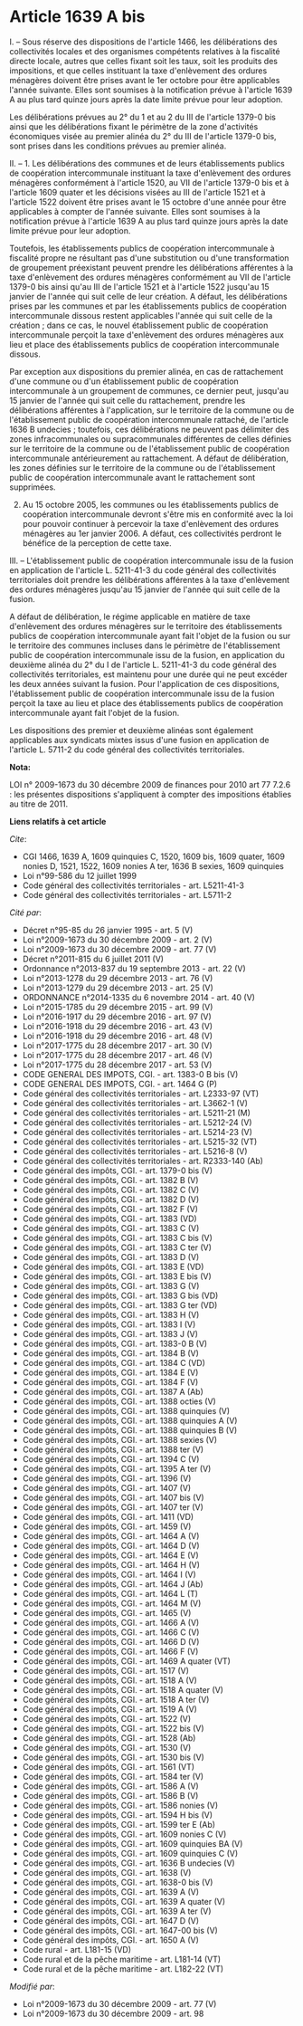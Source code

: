 # Article 1639 A bis

I. – Sous réserve des dispositions de l'article 1466, les délibérations des collectivités locales et des organismes
compétents relatives à la fiscalité directe locale, autres que celles fixant soit les taux, soit les produits des
impositions, et que celles instituant la taxe d'enlèvement des ordures ménagères doivent être prises avant le 1er octobre
pour être applicables l'année suivante. Elles sont soumises à la notification prévue à l'article 1639 A au plus tard quinze
jours après la date limite prévue pour leur adoption.

Les délibérations prévues au 2° du 1 et au 2 du III de l'article 1379-0 bis ainsi que les délibérations fixant le périmètre
de la zone d'activités économiques visée au premier alinéa du 2° du III de l'article 1379-0 bis, sont prises dans les
conditions prévues au premier alinéa.

II. – 1. Les délibérations des communes et de leurs établissements publics de coopération intercommunale instituant la taxe
d'enlèvement des ordures ménagères conformément à l'article 1520, au VII de l'article 1379-0 bis et à l'article 1609 quater
et les décisions visées au III de l'article 1521 et à l'article 1522 doivent être prises avant le 15 octobre d'une année pour
être applicables à compter de l'année suivante. Elles sont soumises à la notification prévue à l'article 1639 A au plus tard
quinze jours après la date limite prévue pour leur adoption.

Toutefois, les établissements publics de coopération intercommunale à fiscalité propre ne résultant pas d'une substitution ou
d'une transformation de groupement préexistant peuvent prendre les délibérations afférentes à la taxe d'enlèvement des
ordures ménagères conformément au VII de l'article 1379-0 bis ainsi qu'au III de l'article 1521 et à l'article 1522 jusqu'au
15 janvier de l'année qui suit celle de leur création. A défaut, les délibérations prises par les communes et par les
établissements publics de coopération intercommunale dissous restent applicables l'année qui suit celle de la création ; dans
ce cas, le nouvel établissement public de coopération intercommunale perçoit la taxe d'enlèvement des ordures ménagères aux
lieu et place des établissements publics de coopération intercommunale dissous.

Par exception aux dispositions du premier alinéa, en cas de rattachement d'une commune ou d'un établissement public de
coopération intercommunale à un groupement de communes, ce dernier peut, jusqu'au 15 janvier de l'année qui suit celle du
rattachement, prendre les délibérations afférentes à l'application, sur le territoire de la commune ou de l'établissement
public de coopération intercommunale rattaché, de l'article 1636 B undecies ; toutefois, ces délibérations ne peuvent pas
délimiter des zones infracommunales ou supracommunales différentes de celles définies sur le territoire de la commune ou de
l'établissement public de coopération intercommunale antérieurement au rattachement. A défaut de délibération, les zones
définies sur le territoire de la commune ou de l'établissement public de coopération intercommunale avant le rattachement
sont supprimées.

2. Au 15 octobre 2005, les communes ou les établissements publics de coopération intercommunale devront s'être mis en
conformité avec la loi pour pouvoir continuer à percevoir la taxe d'enlèvement des ordures ménagères au 1er janvier 2006. A
défaut, ces collectivités perdront le bénéfice de la perception de cette taxe.

III. – L'établissement public de coopération intercommunale issu de la fusion en application de l'article L. 5211-41-3 du
code général des collectivités territoriales doit prendre les délibérations afférentes à la taxe d'enlèvement des ordures
ménagères jusqu'au 15 janvier de l'année qui suit celle de la fusion.

A défaut de délibération, le régime applicable en matière de taxe d'enlèvement des ordures ménagères sur le territoire des
établissements publics de coopération intercommunale ayant fait l'objet de la fusion ou sur le territoire des communes
incluses dans le périmètre de l'établissement public de coopération intercommunale issu de la fusion, en application du
deuxième alinéa du 2° du I de l'article L. 5211-41-3 du code général des collectivités territoriales, est maintenu pour une
durée qui ne peut excéder les deux années suivant la fusion. Pour l'application de ces dispositions, l'établissement public
de coopération intercommunale issu de la fusion perçoit la taxe au lieu et place des établissements publics de coopération
intercommunale ayant fait l'objet de la fusion.

Les dispositions des premier et deuxième alinéas sont également applicables aux syndicats mixtes issus d'une fusion en
application de l'article L. 5711-2 du code général des collectivités territoriales.

**Nota:**

LOI n° 2009-1673 du 30 décembre 2009 de finances pour 2010 art 77 7.2.6  : les présentes dispositions s'appliquent à compter
des impositions établies au titre de 2011.

**Liens relatifs à cet article**

_Cite_:

  - CGI 1466, 1639 A, 1609 quinquies C, 1520, 1609 bis, 1609 quater, 1609 nonies D, 1521, 1522, 1609 nonies A ter, 1636 B sexies, 1609 quinquies
  - Loi n°99-586 du 12 juillet 1999
  - Code général des collectivités territoriales - art. L5211-41-3
  - Code général des collectivités territoriales - art. L5711-2

_Cité par_:

  - Décret n°95-85 du 26 janvier 1995 - art. 5 (V)
  - Loi n°2009-1673 du 30 décembre 2009 - art. 2 (V)
  - Loi n°2009-1673 du 30 décembre 2009 - art. 77 (V)
  - Décret n°2011-815 du 6 juillet 2011 (V)
  - Ordonnance n°2013-837 du 19 septembre 2013 - art. 22 (V)
  - Loi n°2013-1278 du 29 décembre 2013 - art. 76 (V)
  - Loi n°2013-1279 du 29 décembre 2013 - art. 25 (V)
  - ORDONNANCE n°2014-1335 du 6 novembre 2014 - art. 40 (V)
  - Loi n°2015-1785 du 29 décembre 2015 - art. 99 (V)
  - Loi n°2016-1917 du 29 décembre 2016 - art. 97 (V)
  - Loi n°2016-1918 du 29 décembre 2016 - art. 43 (V)
  - Loi n°2016-1918 du 29 décembre 2016 - art. 48 (V)
  - Loi n°2017-1775 du 28 décembre 2017 - art. 30 (V)
  - Loi n°2017-1775 du 28 décembre 2017 - art. 46 (V)
  - Loi n°2017-1775 du 28 décembre 2017 - art. 53 (V)
  - CODE GENERAL DES IMPOTS, CGI. - art. 1383-0 B bis (V)
  - CODE GENERAL DES IMPOTS, CGI. - art. 1464 G (P)
  - Code général des collectivités territoriales - art. L2333-97 (VT)
  - Code général des collectivités territoriales - art. L3662-1 (V)
  - Code général des collectivités territoriales - art. L5211-21 (M)
  - Code général des collectivités territoriales - art. L5212-24 (V)
  - Code général des collectivités territoriales - art. L5214-23 (V)
  - Code général des collectivités territoriales - art. L5215-32 (VT)
  - Code général des collectivités territoriales - art. L5216-8 (V)
  - Code général des collectivités territoriales - art. R2333-140 (Ab)
  - Code général des impôts, CGI. - art. 1379-0 bis (V)
  - Code général des impôts, CGI. - art. 1382 B (V)
  - Code général des impôts, CGI. - art. 1382 C (V)
  - Code général des impôts, CGI. - art. 1382 D (V)
  - Code général des impôts, CGI. - art. 1382 F (V)
  - Code général des impôts, CGI. - art. 1383 (VD)
  - Code général des impôts, CGI. - art. 1383 C (V)
  - Code général des impôts, CGI. - art. 1383 C bis (V)
  - Code général des impôts, CGI. - art. 1383 C ter (V)
  - Code général des impôts, CGI. - art. 1383 D (V)
  - Code général des impôts, CGI. - art. 1383 E (VD)
  - Code général des impôts, CGI. - art. 1383 E bis (V)
  - Code général des impôts, CGI. - art. 1383 G (V)
  - Code général des impôts, CGI. - art. 1383 G bis (VD)
  - Code général des impôts, CGI. - art. 1383 G ter (VD)
  - Code général des impôts, CGI. - art. 1383 H (V)
  - Code général des impôts, CGI. - art. 1383 I (V)
  - Code général des impôts, CGI. - art. 1383 J (V)
  - Code général des impôts, CGI. - art. 1383-0 B (V)
  - Code général des impôts, CGI. - art. 1384 B (V)
  - Code général des impôts, CGI. - art. 1384 C (VD)
  - Code général des impôts, CGI. - art. 1384 E (V)
  - Code général des impôts, CGI. - art. 1384 F (V)
  - Code général des impôts, CGI. - art. 1387 A (Ab)
  - Code général des impôts, CGI. - art. 1388 octies (V)
  - Code général des impôts, CGI. - art. 1388 quinquies (V)
  - Code général des impôts, CGI. - art. 1388 quinquies A (V)
  - Code général des impôts, CGI. - art. 1388 quinquies B (V)
  - Code général des impôts, CGI. - art. 1388 sexies (V)
  - Code général des impôts, CGI. - art. 1388 ter (V)
  - Code général des impôts, CGI. - art. 1394 C (V)
  - Code général des impôts, CGI. - art. 1395 A ter (V)
  - Code général des impôts, CGI. - art. 1396 (V)
  - Code général des impôts, CGI. - art. 1407 (V)
  - Code général des impôts, CGI. - art. 1407 bis (V)
  - Code général des impôts, CGI. - art. 1407 ter (V)
  - Code général des impôts, CGI. - art. 1411 (VD)
  - Code général des impôts, CGI. - art. 1459 (V)
  - Code général des impôts, CGI. - art. 1464 A (V)
  - Code général des impôts, CGI. - art. 1464 D (V)
  - Code général des impôts, CGI. - art. 1464 E (V)
  - Code général des impôts, CGI. - art. 1464 H (V)
  - Code général des impôts, CGI. - art. 1464 I (V)
  - Code général des impôts, CGI. - art. 1464 J (Ab)
  - Code général des impôts, CGI. - art. 1464 L (T)
  - Code général des impôts, CGI. - art. 1464 M (V)
  - Code général des impôts, CGI. - art. 1465 (V)
  - Code général des impôts, CGI. - art. 1466 A (V)
  - Code général des impôts, CGI. - art. 1466 C (V)
  - Code général des impôts, CGI. - art. 1466 D (V)
  - Code général des impôts, CGI. - art. 1466 F (V)
  - Code général des impôts, CGI. - art. 1469 A quater (VT)
  - Code général des impôts, CGI. - art. 1517 (V)
  - Code général des impôts, CGI. - art. 1518 A (V)
  - Code général des impôts, CGI. - art. 1518 A quater (V)
  - Code général des impôts, CGI. - art. 1518 A ter (V)
  - Code général des impôts, CGI. - art. 1519 A (V)
  - Code général des impôts, CGI. - art. 1522 (V)
  - Code général des impôts, CGI. - art. 1522 bis (V)
  - Code général des impôts, CGI. - art. 1528 (Ab)
  - Code général des impôts, CGI. - art. 1530 (V)
  - Code général des impôts, CGI. - art. 1530 bis (V)
  - Code général des impôts, CGI. - art. 1561 (VT)
  - Code général des impôts, CGI. - art. 1584 ter (V)
  - Code général des impôts, CGI. - art. 1586 A (V)
  - Code général des impôts, CGI. - art. 1586 B (V)
  - Code général des impôts, CGI. - art. 1586 nonies (V)
  - Code général des impôts, CGI. - art. 1594 H bis (V)
  - Code général des impôts, CGI. - art. 1599 ter E (Ab)
  - Code général des impôts, CGI. - art. 1609 nonies C (V)
  - Code général des impôts, CGI. - art. 1609 quinquies BA (V)
  - Code général des impôts, CGI. - art. 1609 quinquies C (V)
  - Code général des impôts, CGI. - art. 1636 B undecies (V)
  - Code général des impôts, CGI. - art. 1638 (V)
  - Code général des impôts, CGI. - art. 1638-0 bis (V)
  - Code général des impôts, CGI. - art. 1639 A (V)
  - Code général des impôts, CGI. - art. 1639 A quater (V)
  - Code général des impôts, CGI. - art. 1639 A ter (V)
  - Code général des impôts, CGI. - art. 1647 D (V)
  - Code général des impôts, CGI. - art. 1647-00 bis (V)
  - Code général des impôts, CGI. - art. 1650 A (V)
  - Code rural - art. L181-15 (VD)
  - Code rural et de la pêche maritime - art. L181-14 (VT)
  - Code rural et de la pêche maritime - art. L182-22 (VT)

_Modifié par_:

  - Loi n°2009-1673 du 30 décembre 2009 - art. 77 (V)
  - Loi n°2009-1673 du 30 décembre 2009 - art. 98
